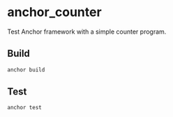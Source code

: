 # anchor_counter
Test Anchor framework with a simple counter program.

## Build

```bash
anchor build
```

## Test

```bash
anchor test
```
